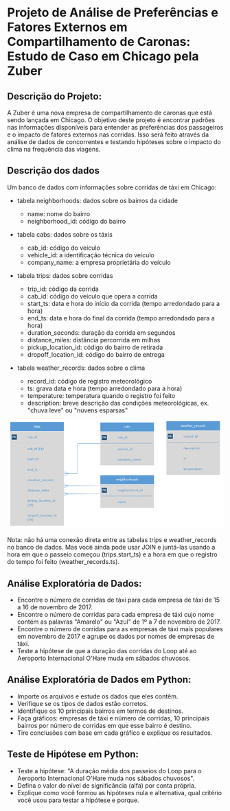 <body>
	<h1>Projeto de Análise de Preferências e Fatores Externos em Compartilhamento de Caronas: Estudo de Caso em Chicago pela Zuber</h1>
	<h2>Descrição do Projeto:</h2>
	<p>A Zuber é uma nova empresa de compartilhamento de caronas que está sendo lançada em Chicago. O objetivo deste projeto é encontrar padrões nas informações disponíveis para entender as preferências dos passageiros e o impacto de fatores externos nas corridas. Isso será feito através da análise de dados de concorrentes e testando hipóteses sobre o impacto do clima na frequência das viagens.</p>
  <h2>Descrição dos dados</h2>
<p>Um banco de dados com informações sobre corridas de táxi em Chicago:</p>
<ul>
	<li>tabela neighborhoods: dados sobre os bairros da cidade</li>
	<ul>
		<li>name: nome do bairro</li>
		<li>neighborhood_id: código do bairro</li>
    <p></p>
	</ul>
	<li>tabela cabs: dados sobre os táxis</li>
	<ul>
		<li>cab_id: código do veículo</li>
		<li>vehicle_id: a identificação técnica do veículo</li>
		<li>company_name: a empresa proprietária do veículo</li>
    <p></p>
	</ul>
	<li>tabela trips: dados sobre corridas</li>
	<ul>
		<li>trip_id: código da corrida</li>
		<li>cab_id: código do veículo que opera a corrida</li>
		<li>start_ts: data e hora do início da corrida (tempo arredondado para a hora)</li>
		<li>end_ts: data e hora do final da corrida (tempo arredondado para a hora)</li>
		<li>duration_seconds: duração da corrida em segundos</li>
		<li>distance_miles: distância percorrida em milhas</li>
		<li>pickup_location_id: código do bairro de retirada</li>
		<li>dropoff_location_id: código do bairro de entrega</li>
    <p></p>
	</ul>
	<li>tabela weather_records: dados sobre o clima</li>
	<ul>
		<li>record_id: código de registro meteorológico</li>
		<li>ts: grava data e hora (tempo arredondado para a hora)</li>
		<li>temperature: temperatura quando o registro foi feito</li>
		<li>description: breve descrição das condições meteorológicas, ex. "chuva leve" ou "nuvens esparsas"</li>
    <p></p>
	</ul>
</ul>
  
![Diagrama de Modelo de Dados](https://github.com/filipedominguess/Projeto-6/blob/main/Diagrama%20de%20Modelo%20de%20Dados.png?raw=true)
  
<p>Nota: não há uma conexão direta entre as tabelas trips e weather_records no banco de dados. Mas você ainda pode usar JOIN e juntá-las usando a hora em que o passeio começou (trips.start_ts) e a hora em que o registro do tempo foi feito (weather_records.ts).</p>

<h2>Análise Exploratória de Dados:</h2>
<ul>
  <li>Encontre o número de corridas de táxi para cada empresa de táxi de 15 a 16 de novembro de 2017.</li>
  <li>Encontre o número de corridas para cada empresa de táxi cujo nome contém as palavras "Amarelo" ou "Azul" de 1º a 7 de novembro de 2017.</li>
  <li>Encontre o número de corridas para as empresas de táxi mais populares em novembro de 2017 e agrupe os dados por nomes de empresas de táxi.</li>
  <li>Teste a hipótese de que a duração das corridas do Loop até ao Aeroporto Internacional O'Hare muda em sábados chuvosos.</li>
</ul>
<h2>Análise Exploratória de Dados em Python:</h2>
<ul>
  <li>Importe os arquivos e estude os dados que eles contêm.</li>
  <li>Verifique se os tipos de dados estão corretos.</li>
  <li>Identifique os 10 principais bairros em termos de destinos.</li>
  <li>Faça gráficos: empresas de táxi e número de corridas, 10 principais bairros por número de corridas em que esse bairro é destino.</li>
  <li>Tire conclusões com base em cada gráfico e explique os resultados.</li>
</ul>
<h2>Teste de Hipótese em Python:</h2>
<ul>
  <li>Teste a hipótese: "A duração média dos passeios do Loop para o Aeroporto Internacional O'Hare muda nos sábados chuvosos".</li>
  <li>Defina o valor do nível de significância (alfa) por conta própria.</li>
  <li>Explique como você formou as hipóteses nula e alternativa, qual critério você usou para testar a hipótese e porque.</li>
</ul>
